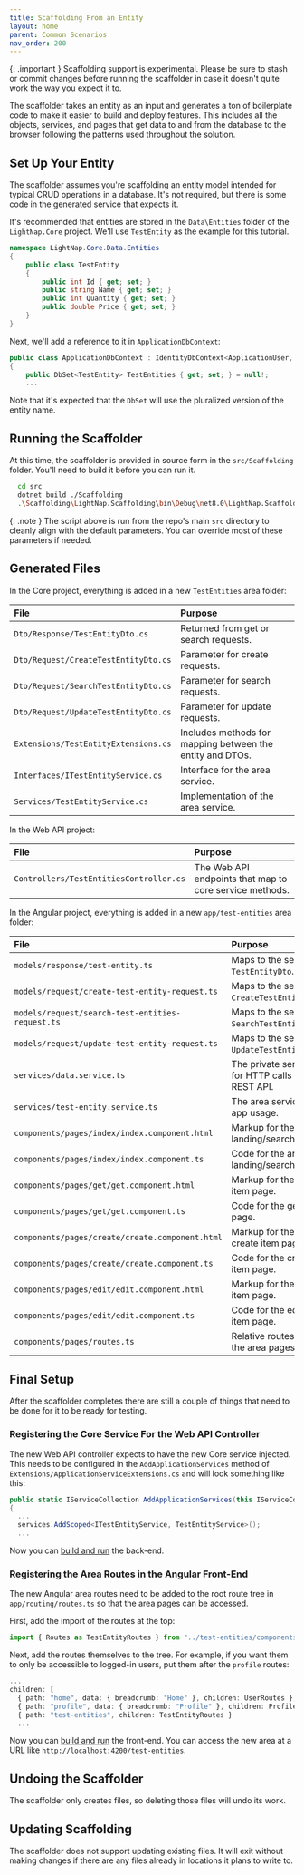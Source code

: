 ```yaml
---
title: Scaffolding From an Entity
layout: home
parent: Common Scenarios
nav_order: 200
---
```


{: .important }
Scaffolding support is experimental. Please be sure to stash or commit changes before running the scaffolder in case it doesn't quite work the way you expect it to.

The scaffolder takes an entity as an input and generates a ton of boilerplate code to make it easier to build and deploy features. This includes all the objects, services, and pages that get data to and from the database to the browser following the patterns used throughout the solution.

## Set Up Your Entity

The scaffolder assumes you're scaffolding an entity model intended for typical CRUD operations in a database. It's not required, but there is some code in the generated service that expects it.

It's recommended that entities are stored in the `Data\Entities` folder of the `LightNap.Core` project. We'll use `TestEntity` as the example for this tutorial.

```csharp
namespace LightNap.Core.Data.Entities
{
    public class TestEntity
    {
        public int Id { get; set; }
        public string Name { get; set; }
        public int Quantity { get; set; }
        public double Price { get; set; }
    }
}
```

Next, we'll add a reference to it in `ApplicationDbContext`:

```csharp
public class ApplicationDbContext : IdentityDbContext<ApplicationUser, ApplicationRole, string>
{
    public DbSet<TestEntity> TestEntities { get; set; } = null!;
    ...
```

Note that it's expected that the `DbSet` will use the pluralized version of the entity name.

## Running the Scaffolder

At this time, the scaffolder is provided in source form in the `src/Scaffolding` folder. You'll need to build it before you can run it.

```bash
  cd src
  dotnet build ./Scaffolding
  .\Scaffolding\LightNap.Scaffolding\bin\Debug\net8.0\LightNap.Scaffolding.exe TestEntity
```

{: .note }
The script above is run from the repo's main `src` directory to cleanly align with the default parameters. You can override most of these parameters if needed.

## Generated Files

In the Core project, everything is added in a new `TestEntities` area folder:

| File                                 | Purpose                                                   |
| :----------------------------------- | :-------------------------------------------------------- |
| `Dto/Response/TestEntityDto.cs`      | Returned from get or search requests.                     |
| `Dto/Request/CreateTestEntityDto.cs` | Parameter for create requests.                            |
| `Dto/Request/SearchTestEntityDto.cs` | Parameter for search requests.                            |
| `Dto/Request/UpdateTestEntityDto.cs` | Parameter for update requests.                            |
| `Extensions/TestEntityExtensions.cs` | Includes methods for mapping between the entity and DTOs. |
| `Interfaces/ITestEntityService.cs`   | Interface for the area service.                           |
| `Services/TestEntityService.cs`      | Implementation of the area service.                       |

In the Web API project:

| File                                    | Purpose                                                 |
| :-------------------------------------- | :------------------------------------------------------ |
| `Controllers/TestEntitiesController.cs` | The Web API endpoints that map to core service methods. |

In the Angular project, everything is added in a new `app/test-entities` area folder:

| File                                             | Purpose                                             |
| :----------------------------------------------- | :-------------------------------------------------- |
| `models/response/test-entity.ts`                 | Maps to the server's `TestEntityDto`.               |
| `models/request/create-test-entity-request.ts`   | Maps to the server's `CreateTestEntityDto`.         |
| `models/request/search-test-entities-request.ts` | Maps to the server's `SearchTestEntityDto`.         |
| `models/request/update-test-entity-request.ts`   | Maps to the server's `UpdateTestEntityDto`.         |
| `services/data.service.ts`                       | The private service for HTTP calls to the REST API. |
| `services/test-entity.service.ts`                | The area service for app usage.                     |
| `components/pages/index/index.component.html`    | Markup for the area landing/search page.            |
| `components/pages/index/index.component.ts`      | Code for the area landing/search page.              |
| `components/pages/get/get.component.html`        | Markup for the get item page.                       |
| `components/pages/get/get.component.ts`          | Code for the get item page.                         |
| `components/pages/create/create.component.html`  | Markup for the create item page.                    |
| `components/pages/create/create.component.ts`    | Code for the create item page.                      |
| `components/pages/edit/edit.component.html`      | Markup for the edit item page.                      |
| `components/pages/edit/edit.component.ts`        | Code for the edit item page.                        |
| `components/pages/routes.ts`                     | Relative routes for the area pages.                 |

## Final Setup

After the scaffolder completes there are still a couple of things that need to be done for it to be ready for testing.

### Registering the Core Service For the Web API Controller

The new Web API controller expects to have the new Core service injected. This needs to be configured in the `AddApplicationServices` method of `Extensions/ApplicationServiceExtensions.cs` and will look something like this:

```csharp
public static IServiceCollection AddApplicationServices(this IServiceCollection services)
{
  ...
  services.AddScoped<ITestEntityService, TestEntityService>();
  ...
```

Now you can [build and run](../getting-started/building-and-running) the back-end.

### Registering the Area Routes in the Angular Front-End

The new Angular area routes need to be added to the root route tree in `app/routing/routes.ts` so that the area pages can be accessed.

First, add the import of the routes at the top:

```typescript
import { Routes as TestEntityRoutes } from "../test-entities/components/pages/routes";
```

Next, add the routes themselves to the tree. For example, if you want them to only be accessible to logged-in users, put them after the `profile` routes:

```typescript
...
children: [
  { path: "home", data: { breadcrumb: "Home" }, children: UserRoutes },
  { path: "profile", data: { breadcrumb: "Profile" }, children: ProfileRoutes },
  { path: "test-entities", children: TestEntityRoutes }
  ...
```

Now you can [build and run](../getting-started/building-and-running) the front-end. You can access the new area at a URL like `http://localhost:4200/test-entities`.

## Undoing the Scaffolder

The scaffolder only creates files, so deleting those files will undo its work.

## Updating Scaffolding

The scaffolder does not support updating existing files. It will exit without making changes if there are any files already in locations it plans to write to.
